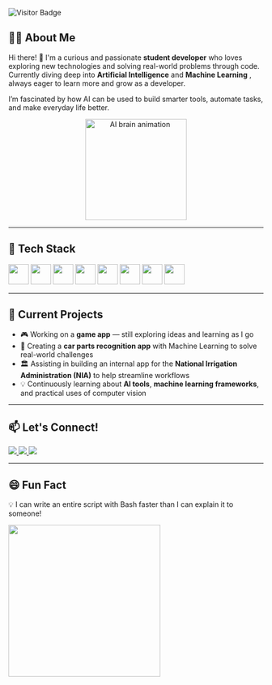![Visitor Badge](https://visitor-badge.laobi.icu/badge?page_id=Pailanan.Pailanan)


## 👨‍💻 About Me


Hi there! 👋 I'm a curious and passionate **student developer** who loves exploring new technologies and solving real-world problems through code.  
Currently diving deep into **Artificial Intelligence**  and **Machine Learning** , always eager to learn more and grow as a developer.  

I’m fascinated by how AI can be used to build smarter tools, automate tasks, and make everyday life better. 

<p align="center">
  <img src="https://media.giphy.com/media/l0MYt5jPR6QX5pnqM/giphy.gif" width="200" alt="AI brain animation"/>
</p>


---

## 🧰 Tech Stack
<p align="left">
  <img src="https://cdn.jsdelivr.net/gh/devicons/devicon/icons/javascript/javascript-original.svg" width="40"/>
  <img src="https://cdn.jsdelivr.net/gh/devicons/devicon/icons/react/react-original.svg" width="40"/>
  <img src="https://cdn.jsdelivr.net/gh/devicons/devicon/icons/python/python-original.svg" width="40"/>
  <img src="https://cdn.jsdelivr.net/gh/devicons/devicon/icons/php/php-original.svg" width="40"/>
  <img src="https://cdn.jsdelivr.net/gh/devicons/devicon/icons/vscode/vscode-original.svg" width="40"/>
  <img src="https://cdn.jsdelivr.net/gh/devicons/devicon/icons/postman/postman-original.svg" width="40"/>
  <img src="https://cdn.jsdelivr.net/gh/devicons/devicon/icons/git/git-original.svg" width="40"/>
  <img src="https://cdn.jsdelivr.net/gh/devicons/devicon/icons/github/github-original.svg" width="40"/>

</p>


---

## 🔭 Current Projects

- 🎮 Working on a **game app** — still exploring ideas and learning as I go  
- 🚗 Creating a **car parts recognition app** with Machine Learning to solve real-world challenges  
- 🏛️ Assisting in building an internal app for the **National Irrigation Administration (NIA)** to help streamline workflows  
- 💡 Continuously learning about **AI tools**, **machine learning frameworks**, and practical uses of computer vision


---

## 📫 Let's Connect!
<p>
  <a href="mailto:jeanybabe.pailanan@bisu.edu.ph">
    <img src="https://img.shields.io/badge/Gmail-D14836?style=for-the-badge&logo=gmail&logoColor=white"/>
  </a>
  <a href="https://www.instagram.com/eybabeii">
    <img src="https://img.shields.io/badge/Instagram-E4405F?style=for-the-badge&logo=instagram&logoColor=white"/>
  </a>
  <a href="https://ph.linkedin.com/in/jeany-babe-pailanan-a3145b373">
    <img src="https://img.shields.io/badge/LinkedIn-0077B5?style=for-the-badge&logo=linkedin&logoColor=white"/>
  </a>
</p>


---

## 😄 Fun Fact

💡 I can write an entire script with Bash faster than I can explain it to someone!

<img src="https://media.giphy.com/media/qgQUggAC3Pfv687qPC/giphy.gif" width="300"/>



<p align="center">
  <i
